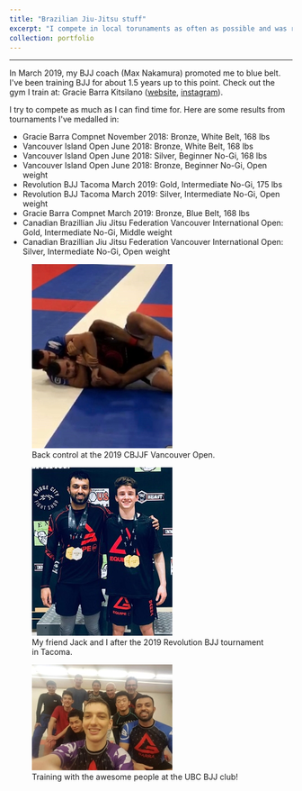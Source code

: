 ```yaml
---
title: "Brazilian Jiu-Jitsu stuff"
excerpt: "I compete in local torunaments as often as possible and was recently promoted to blue belt by my coach, Max Nakamura!<br/><img src='/images/blue-belt.jpg'>"
collection: portfolio
---
```

---

In March 2019, my BJJ coach (Max Nakamura) promoted me to blue belt. I've been training BJJ for about 1.5 years up to this point. Check out the gym I train at: Gracie Barra Kitsilano ([website](https://gbkitsilano.com/), [instagram](https://www.instagram.com/gbkitsilano/)). 

I try to compete as much as I can find time for. Here are some results from tournaments I've medalled in:

- Gracie Barra Compnet November 2018: Bronze, White Belt, 168 lbs
- Vancouver Island Open June 2018: Bronze, White Belt, 168 lbs
- Vancouver Island Open June 2018: Silver, Beginner No-Gi, 168 lbs
- Vancouver Island Open June 2018: Bronze, Beginner No-Gi, Open weight
- Revolution BJJ Tacoma March 2019: Gold, Intermediate No-Gi, 175 lbs
- Revolution BJJ Tacoma March 2019: Silver, Intermediate No-Gi, Open weight
- Gracie Barra Compnet March 2019: Bronze, Blue Belt, 168 lbs 
- Canadian Brazillian Jiu Jitsu Federation Vancouver International Open: Gold, Intermediate No-Gi, Middle weight
- Canadian Brazillian Jiu Jitsu Federation Vancouver International Open: Silver, Intermediate No-Gi, Open weight 

<figure>
  <img src='/images/back-control-1.jpg'>
  <figcaption>Back control at the 2019 CBJJF Vancouver Open.</figcaption>
</figure>

<figure>
  <img src='/images/revolution-tournament.jpg'>
  <figcaption>My friend Jack and I after the 2019 Revolution BJJ tournament in Tacoma.</figcaption>
</figure>

<figure>
  <img src='/images/ubc-bjj.jpg'>
  <figcaption>Training with the awesome people at the UBC BJJ club!</figcaption>
</figure>